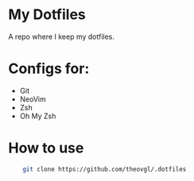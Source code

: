 # My Dotfiles
A repo where I keep my dotfiles.

# Configs for:

 - Git
 - NeoVim
 - Zsh
 - Oh My Zsh

# How to use

```sh
	git clone https://github.com/theovgl/.dotfiles
```

